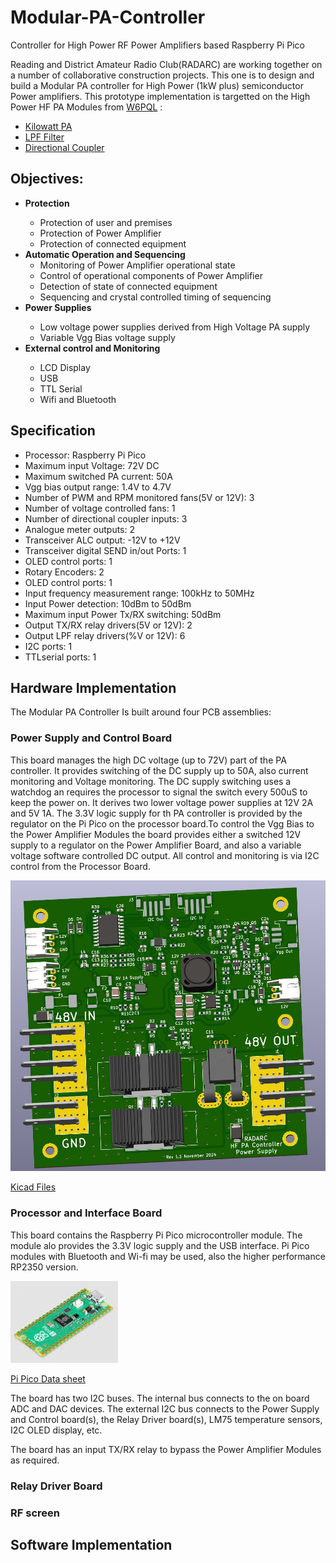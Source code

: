 # Modular-PA-Controller
Controller for High Power RF Power Amplifiers based Raspberry Pi Pico

Reading and District Amateur Radio Club(RADARC) are working together on a number of collaborative construction projects. This one is to design and build a Modular PA controller for High Power (1kW plus) semiconductor Power amplifiers.
This prototype implementation is targetted on the High Power HF PA Modules from [W6PQL](https://www.w6pql.com/) :

* [Kilowatt PA](https://www.w6pql.com/1_kw_sspa_for_1_8-54_mhz.htm)
* [LPF Filter](https://www.w6pql.com/a_1.5kw_lpf_for_160-6m.htm)
* [Directional Coupler](https://www.w6pql.com/1_8_to_54_mhz_dual_coupler.htm)


## Objectives:
<ul>
<li><strong>Protection</strong></li>
<ul>
<li>Protection of user and premises</li>
<li>Protection of Power Amplifier</li>
<li>Protection of connected equipment</li>
</ul>
<li><strong>Automatic Operation and Sequencing</strong>
<ul>
<li>Monitoring of Power Amplifier operational state</li>
<li>Control of operational components of Power Amplifier</li>
<li>Detection of state of connected equipment</li>
<li>Sequencing and crystal controlled timing of sequencing</li>
</ul>
<li><strong>Power Supplies</strong></li>
<ul>
<li>Low voltage power supplies derived from High Voltage PA supply</li>
<li>Variable Vgg Bias voltage supply</li>
</ul>
<li><strong> External control and Monitoring</strong></li>
<ul>
<li>LCD Display</li>
<li>USB</li>
<li>TTL Serial</li>
<li>Wifi and Bluetooth</li>

</ul>
</ul>

## Specification
<ul>
<li>Processor: Raspberry Pi Pico</li>
<li>Maximum input Voltage: 72V DC</li>
<li>Maximum switched PA current: 50A</li>
<li>Vgg bias output range: 1.4V to 4.7V</li>
<li>Number of PWM and RPM monitored fans(5V or 12V): 3</li>
<li>Number of voltage controlled fans: 1</li>
<li>Number of directional coupler inputs: 3</li>
<li>Analogue meter outputs: 2
<li>Transceiver ALC output: -12V to +12V</li>
<li>Transceiver digital SEND in/out Ports: 1</li>
<li>OLED control ports: 1</li>
<li>Rotary Encoders: 2</li>
<li>OLED control ports: 1</li>
<li>Input frequency measurement range: 100kHz to 50MHz</li>
<li>Input Power detection: 10dBm to 50dBm</li>
<li>Maximum input Power Tx/RX switching: 50dBm</li>
<li>Output TX/RX relay drivers(5V or 12V): 2</li>
<li>Output LPF relay drivers(%V or 12V): 6</li>
<li>I2C ports: 1</li>
<li>TTLserial ports: 1</li>                                                                                               
</ul>

## Hardware Implementation

The Modular PA Controller Is built around four PCB assemblies:

### Power Supply and Control Board
This board manages the high DC voltage (up to 72V) part of the PA controller. It provides switching of the DC supply up to 50A, also current monitoring and Voltage monitoring. The DC supply switching uses a watchdog an requires the processor to signal the switch every 500uS to keep the power on.
It derives two lower voltage power supplies at 12V 2A and 5V 1A. The 3.3V logic supply for th PA controller is provided by the regulator on the Pi Pico on the processor board.To control the Vgg Bias to the Power Amplifier Modules the board provides either a switched 12V supply to a regulator on the Power Amplifier Board, and also a variable voltage software controlled DC output.
All control and monitoring is via I2C control from the Processor Board.

![Power Supply 3D](./images/Modular_PA_Power.jpg)

[Kicad Files](./Kicad/PA_Power_V1/)

### Processor and Interface Board
This board contains the Raspberry Pi Pico microcontroller module. The module alo provides the 3.3V logic supply and the USB interface. Pi Pico modules with Bluetooth and Wi-fi may be used, also the higher performance RP2350 version.

![Pi Pico Image](./images/Pi_Pico_Img.jpg)

[Pi Pico Data sheet](https://datasheets.raspberrypi.com/pico/pico-datasheet.pdf)

The board has two I2C buses. The internal bus connects to the on board ADC and DAC devices. The external I2C bus connects to the Power Supply and Control board(s), the Relay Driver board(s), LM75 temperature sensors, I2C OLED display, etc.

The board has an input TX/RX relay to bypass the Power Amplifier Modules as required.

### Relay Driver Board

### RF screen

## Software Implementation